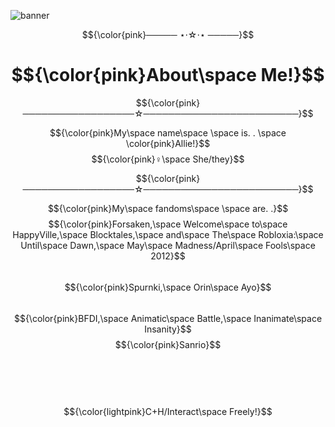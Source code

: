 

![banner](https://github.com/user-attachments/assets/8e8ac5bf-c042-41be-a352-c713fbd63093)

$${\color{pink}───── ⋆⋅☆⋅⋆ ─────}$$


# $${\color{pink}About\space Me!}$$   


$${\color{pink}──────────────────☆─────────────────────────}$$


$${\color{pink}My\space name\space \space is. . \space \color{pink}Allie!}$$
$${\color{pink}♀\space She/they}$$

$${\color{pink}──────────────────☆─────────────────────────}$$

$${\color{pink}My\space fandoms\space \space are. .}$$
$${\color{pink}Forsaken,\space Welcome\space to\space HappyVille,\space Blocktales,\space and\space The\space Robloxia:\space Until\space Dawn,\space May\space Madness/April\space Fools\space 2012}$$
<br>
$${\color{pink}Spurnki,\space Orin\space Ayo}$$
<br>
$${\color{pink}BFDI,\space Animatic\space Battle,\space Inanimate\space Insanity}$$
$${\color{pink}Sanrio}$$
<br>
<br>
<br>
<br>

$${\color{lightpink}C+H/Interact\space Freely!}$$








     

